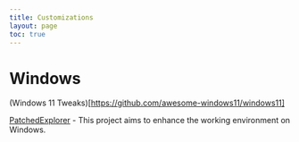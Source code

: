 ```yaml
---
title: Customizations
layout: page
toc: true
---
```


# Windows

(Windows 11 Tweaks)[https://github.com/awesome-windows11/windows11]

[PatchedExplorer](https://github.com/valinet/ExplorerPatcher) - This project aims to enhance the working environment on Windows.